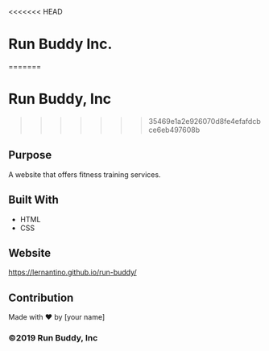 <<<<<<< HEAD
# Run Buddy Inc.
=======
# Run Buddy, Inc

>>>>>>> 35469e1a2e926070d8fe4efafdcbce6eb497608b
## Purpose
A website that offers fitness training services. 

## Built With
* HTML
* CSS

## Website
https://lernantino.github.io/run-buddy/

## Contribution
Made with ❤️ by [your name]

### ©️2019 Run Buddy, Inc 
